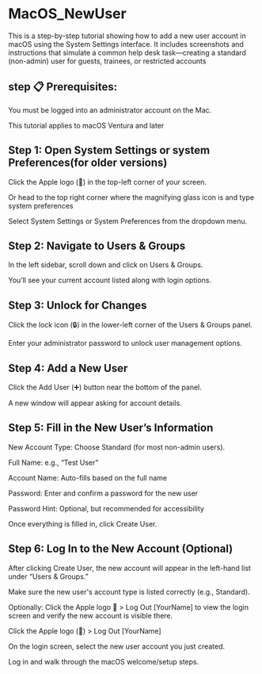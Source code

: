 # MacOS_NewUser
This is a step-by-step tutorial showing how to add a new user account in macOS using the System Settings interface.  It includes screenshots and instructions that simulate a common help desk task—creating a standard (non-admin) user for guests, trainees, or restricted accounts


## step 📋 Prerequisites:
You must be logged into an administrator account on the Mac.

This tutorial applies to macOS Ventura and later

## Step 1: Open System Settings or system Preferences(for older versions)
Click the Apple logo () in the top-left corner of your screen.

Or head to the top right corner where the magnifying glass icon is and type system preferences

Select System Settings or System Preferences from the dropdown menu.

## Step 2: Navigate to Users & Groups
In the left sidebar, scroll down and click on Users & Groups.

You’ll see your current account listed along with login options.

## Step 3: Unlock for Changes
Click the lock icon (🔒) in the lower-left corner of the Users & Groups panel.

Enter your administrator password to unlock user management options.

## Step 4: Add a New User
Click the Add User (➕) button near the bottom of the panel.

A new window will appear asking for account details.

## Step 5: Fill in the New User’s Information
New Account Type: Choose Standard (for most non-admin users).

Full Name: e.g., “Test User”

Account Name: Auto-fills based on the full name

Password: Enter and confirm a password for the new user

Password Hint: Optional, but recommended for accessibility

Once everything is filled in, click Create User.

## Step 6: Log In to the New Account (Optional)
After clicking Create User, the new account will appear in the left-hand list under “Users & Groups.”

Make sure the new user's account type is listed correctly (e.g., Standard).

Optionally: Click the Apple logo  > Log Out [YourName] to view the login screen and verify the new account is visible there.

Click the Apple logo () > Log Out [YourName]

On the login screen, select the new user account you just created.

Log in and walk through the macOS welcome/setup steps.


